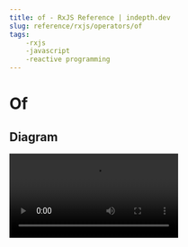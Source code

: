 ```yaml
---
title: of - RxJS Reference | indepth.dev
slug: reference/rxjs/operators/of
tags:
    -rxjs 
    -javascript 
    -reactive programming
---
```


# Of

## Diagram

<video>
    <source src="https://images.indepth.dev/references/rxjs/of.mp4" type="video/mp4">
</video>
